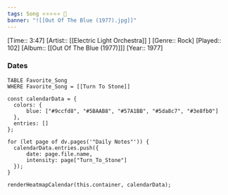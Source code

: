 ```yaml
---
tags: Song ⭐⭐⭐⭐⭐ 💛
banner: "![[Out Of The Blue (1977).jpg]]"
---
```

[Time:: 3:47]
[Artist:: [[Electric Light Orchestra]] ]
[Genre:: Rock]
[Played:: 102]
[Album:: [[Out Of The Blue (1977)]]]
[Year:: 1977]
### Dates
````dataview
TABLE Favorite_Song
WHERE Favorite_Song = [[Turn To Stone]]
````

  ```dataviewjs
const calendarData = { 
	colors: { 
		blue: ["#9ccfd8", "#5BAAB8", "#57A1BB", "#5da8c7", "#3e8fb0"] 
	}, 
	entries: [] 
}; 

for (let page of dv.pages('"Daily Notes"')) { 
	calendarData.entries.push({ 
		date: page.file.name, 
		intensity: page["Turn_To_Stone"]
	}); 
} 

renderHeatmapCalendar(this.container, calendarData);
```
